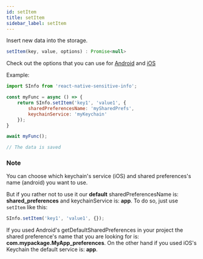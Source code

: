 ```yaml
---
id: setItem
title: setItem
sidebar_label: setItem
---
```


Insert new data into the storage.

```javascript
setItem(key, value, options) : Promise<null>
```

Check out the options that you can use for [Android](android_options) and [iOS](ios_options)

Example:

```javascript
import SInfo from 'react-native-sensitive-info';

const myFunc = async () => {
    return SInfo.setItem('key1', 'value1', {
        sharedPreferencesName: 'mySharedPrefs',
        keychainService: 'myKeychain'
    });
}

await myFunc();

// The data is saved
```

### Note

You can choose which keychain's service (iOS) and shared preferences's name (android) you want to use.

But if you rather not to use it our **default** sharedPreferencesName is: **shared_preferences** and keychainService is: **app**. To do so, just use `setItem` like this: 

```javascript
SInfo.setItem('key1', 'value1', {});
```

If you used Android's getDefaultSharedPreferences in your project the shared preference's name that you are looking for is: **com.mypackage.MyApp_preferences**. On the other hand if you used iOS's Keychain the default service is: **app**.
